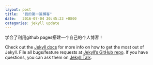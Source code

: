 ```yaml
---
layout: post
title:  "我的第一篇博客"
date:   2016-07-04 20:45:23 +0800
categories: jekyll update
---
```

学会了利用github pages搭建一个自己的个人博客！

Check out the [Jekyll docs][jekyll-docs] for more info on how to get the most out of Jekyll. File all bugs/feature requests at [Jekyll’s GitHub repo][jekyll-gh]. If you have questions, you can ask them on [Jekyll Talk][jekyll-talk].

[jekyll-docs]: http://jekyllrb.com/docs/home
[jekyll-gh]:   https://github.com/jekyll/jekyll
[jekyll-talk]: https://talk.jekyllrb.com/
